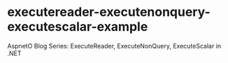 # executereader-executenonquery-executescalar-example
AspnetO Blog Series: ExecuteReader, ExecuteNonQuery, ExecuteScalar in .NET
